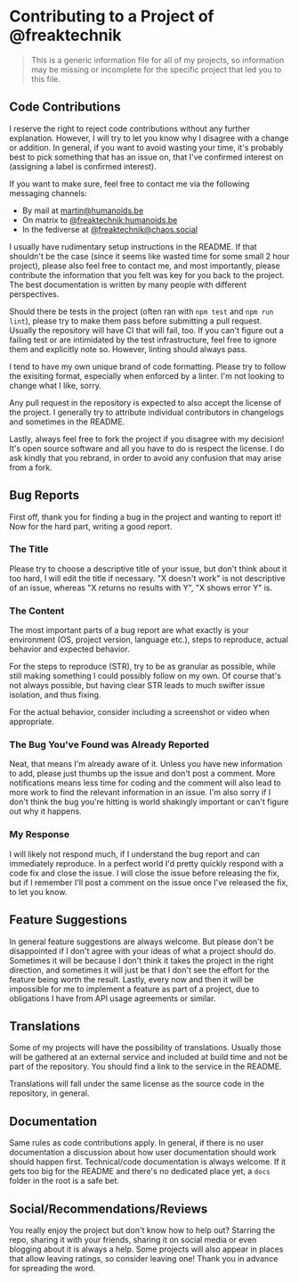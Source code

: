 # Contributing to a Project of @freaktechnik

> This is a generic information file for all of my projects, so information may be missing or incomplete for the specific project that led you to this file.

## Code Contributions

I reserve the right to reject code contributions without any further explanation. However, I will try to let you know why I disagree with a change or addition.
In general, if you want to avoid wasting your time, it's probably best to pick something that has an issue on, that I've confirmed interest on (assigning a label
is confirmed interest).

If you want to make sure, feel free to contact me via the following messaging channels:

- By mail at martin@humanoids.be
- On matrix to [@freaktechnik:humanoids.be](https://matrix.to/#/@freaktechnik:humanoids.be)
- In the fediverse at [@freaktechnik@chaos.social](https://chaos.social/@freaktechnik)

I usually have rudimentary setup instructions in the README. If that shouldn't be the case (since it seems like wasted time for some small 2 hour project), please
also feel free to contact me, and most importantly, please contribute the information that you felt was key for you back to the project. The best documentation is
written by many people with different perspectives.

Should there be tests in the project (often ran with `npm test` and `npm run lint`), please try to make them pass before submitting a pull request. Usually the repository will have CI that will fail, too. If you can't figure out a failing test or are intimidated by the test infrastructure, feel free to ignore them and explicitly note so. However, linting should always pass.

I tend to have my own unique brand of code formatting. Please try to follow the exisiting format, especially when enforced by a linter. I'm not looking to change what I like, sorry.

Any pull request in the repository is expected to also accept the license of the project. I generally try to attribute individual contributors in changelogs and sometimes in the README.

Lastly, always feel free to fork the project if you disagree with my decision! It's open source software and all you have to do is respect the license.
I do ask kindly that you rebrand, in order to avoid any confusion that may arise from a fork.

## Bug Reports

First off, thank you for finding a bug in the project and wanting to report it! Now for the hard part, writing a good report.

### The Title

Please try to choose a descriptive title of your issue, but don't think about it too hard, I will edit the title if necessary. "X doesn't work" is not
descriptive of an issue, whereas "X returns no results with Y", "X shows error Y" is.

### The Content

The most important parts of a bug report are what exactly is your environment (OS, project version, language etc.), steps to reproduce, actual behavior and
expected behavior.

For the steps to reproduce (STR), try to be as granular as possible, while still making something I could possibly follow on my own. Of course that's not always possible,
but having clear STR leads to much swifter issue isolation, and thus fixing.

For the actual behavior, consider including a screenshot or video when appropriate.

### The Bug You've Found was Already Reported

Neat, that means I'm already aware of it. Unless you have new information to add, please just thumbs up the issue and don't post a comment. More notifications means less time for coding and the comment will also lead to more work to find the relevant information in an issue. I'm also sorry if I don't think the bug
you're hitting is world shakingly important or can't figure out why it happens.

### My Response

I will likely not respond much, if I understand the bug report and can immediately reproduce. In a perfect world I'd pretty quickly respond with a code fix and
close the issue. I will close the issue before releasing the fix, but if I remember I'll post a comment on the issue once I've released the fix, to let you know.

## Feature Suggestions

In general feature suggestions are always welcome. But please don't be disappointed if I don't agree with your ideas of what a project should do. Sometimes it will
be because I don't think it takes the project in the right direction, and sometimes it will just be that I don't see the effort for the feature being worth the
result. Lastly, every now and then it will be impossible for me to implement a feature as part of a project, due to obligations I have from API usage agreements or
similar.

## Translations

Some of my projects will have the possibility of translations. Usually those will be gathered at an external service and included at build time and not be part of
the repository. You should find a link to the service in the README.

Translations will fall under the same license as the source code in the repository, in general.

## Documentation

Same rules as code contributions apply. In general, if there is no user documentation a discussion about how user documentation should work should happen first.
Technical/code documentation is always welcome. If it gets too big for the README and there's no dedicated place yet, a `docs` folder in the root is a safe bet.

## Social/Recommendations/Reviews

You really enjoy the project but don't know how to help out? Starring the repo, sharing it with your friends, sharing it on social media or even blogging about it is always a help. Some projects will also appear in places that allow leaving ratings, so consider leaving one! Thank you in advance for spreading the word.
